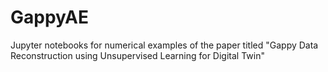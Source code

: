 # GappyAE

Jupyter notebooks for numerical examples of the paper titled "Gappy Data Reconstruction using Unsupervised Learning for Digital Twin"
